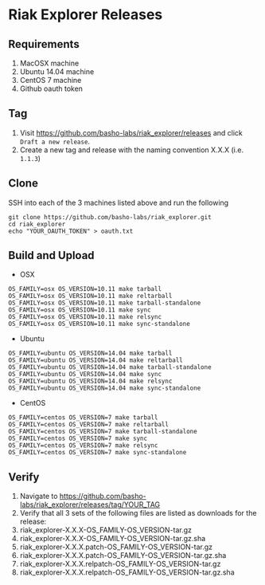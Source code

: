 # Riak Explorer Releases

## Requirements

1. MacOSX machine
2. Ubuntu 14.04 machine
3. CentOS 7 machine
4. Github oauth token

## Tag

1. Visit https://github.com/basho-labs/riak_explorer/releases and click `Draft a new release`.
2. Create a new tag and release with the naming convention X.X.X (i.e. `1.1.3`)

## Clone

SSH into each of the 3 machines listed above and run the following

```
git clone https://github.com/basho-labs/riak_explorer.git
cd riak_explorer
echo "YOUR_OAUTH_TOKEN" > oauth.txt
```

## Build and Upload

* OSX

```
OS_FAMILY=osx OS_VERSION=10.11 make tarball
OS_FAMILY=osx OS_VERSION=10.11 make reltarball
OS_FAMILY=osx OS_VERSION=10.11 make tarball-standalone
OS_FAMILY=osx OS_VERSION=10.11 make sync
OS_FAMILY=osx OS_VERSION=10.11 make relsync
OS_FAMILY=osx OS_VERSION=10.11 make sync-standalone
```

* Ubuntu

```
OS_FAMILY=ubuntu OS_VERSION=14.04 make tarball
OS_FAMILY=ubuntu OS_VERSION=14.04 make reltarball
OS_FAMILY=ubuntu OS_VERSION=14.04 make tarball-standalone
OS_FAMILY=ubuntu OS_VERSION=14.04 make sync
OS_FAMILY=ubuntu OS_VERSION=14.04 make relsync
OS_FAMILY=ubuntu OS_VERSION=14.04 make sync-standalone
```

* CentOS

```
OS_FAMILY=centos OS_VERSION=7 make tarball
OS_FAMILY=centos OS_VERSION=7 make reltarball
OS_FAMILY=centos OS_VERSION=7 make tarball-standalone
OS_FAMILY=centos OS_VERSION=7 make sync
OS_FAMILY=centos OS_VERSION=7 make relsync
OS_FAMILY=centos OS_VERSION=7 make sync-standalone
```

## Verify

1. Navigate to https://github.com/basho-labs/riak_explorer/releases/tag/YOUR_TAG
2. Verify that all 3 sets of the following files are listed as downloads for the release:
  1. riak_explorer-X.X.X-OS_FAMILY-OS_VERSION-tar.gz
  2. riak_explorer-X.X.X-OS_FAMILY-OS_VERSION-tar.gz.sha
  3. riak_explorer-X.X.X.patch-OS_FAMILY-OS_VERSION-tar.gz
  4. riak_explorer-X.X.X.patch-OS_FAMILY-OS_VERSION-tar.gz.sha
  5. riak_explorer-X.X.X.relpatch-OS_FAMILY-OS_VERSION-tar.gz
  6. riak_explorer-X.X.X.relpatch-OS_FAMILY-OS_VERSION-tar.gz.sha
